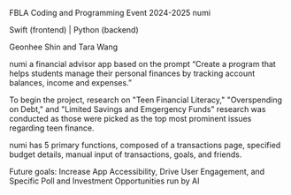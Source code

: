 FBLA Coding and Programming Event 2024-2025 numi

Swift (frontend) | Python (backend)

Geonhee Shin and Tara Wang

numi a financial advisor app based on the prompt “Create a program that helps students manage their personal finances by tracking account balances, income and expenses.”

To begin the project, research on "Teen Financial Literacy," "Overspending on Debt," and "Limited Savings and Emgergency Funds" research was conducted as those were picked as the top most prominent issues regarding teen finance.

numi has 5 primary functions, composed of a transactions page, specified budget details, manual input of transactions, goals, and friends.

Future goals: Increase App Accessibility, Drive User Engagement, and Specific Poll and Investment Opportunities run by AI
